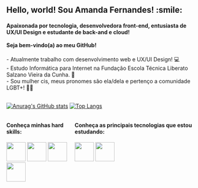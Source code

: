 <h2>Hello, world! Sou Amanda Fernandes! :smile:</h2>
<h4>Apaixonada por tecnologia, desenvolvedora front-end, entusiasta de UX/UI Design e estudante de back-and e cloud! <br><br> Seja bem-vindo(a) ao meu GitHub!</h4>
- Atualmente trabalho com desenvolvimento web e UX/UI Design! 💻 <br>
- Estudo Informática para Internet na Fundação Escola Técnica Liberato Salzano Vieira da Cunha. 📔 <br>
- Sou mulher cis, meus pronomes são ela/dela e pertenço a comunidade LGBT+! 🏳️‍🌈 <br><br>

[![Anurag's GitHub stats](https://github-readme-stats.vercel.app/api?username=amandagpf&show_icons=true&theme=radical)](https://github.com/anuraghazra/github-readme-stats)
[![Top Langs](https://github-readme-stats.vercel.app/api/top-langs/?username=amandagpf&layout=compact&theme=radical)](https://github.com/anuraghazra/github-readme-stats)

<div style="display:flex;">
<div style="display:inline_block">
  <h4>Conheça minhas hard skills:</h4>
  <img src="https://cdn.jsdelivr.net/gh/devicons/devicon/icons/javascript/javascript-original.svg" width="50"/>
  <img src="https://cdn.jsdelivr.net/gh/devicons/devicon/icons/html5/html5-original.svg" width="50"/>
  <img src="https://cdn.jsdelivr.net/gh/devicons/devicon/icons/css3/css3-original.svg" width="50"/>
  <img src="https://cdn.jsdelivr.net/gh/devicons/devicon/icons/figma/figma-original.svg" width="50"/>
</div>                    

<div style="display:inline_block">
  <h4>Conheça as principais tecnologias que estou estudando:</h4>
  <img src="https://cdn.jsdelivr.net/gh/devicons/devicon/icons/amazonwebservices/amazonwebservices-plain-wordmark.svg" width="50"/>
  <img src="https://cdn.jsdelivr.net/gh/devicons/devicon/icons/java/java-original-wordmark.svg" width="50"/>
</div>
</div>
